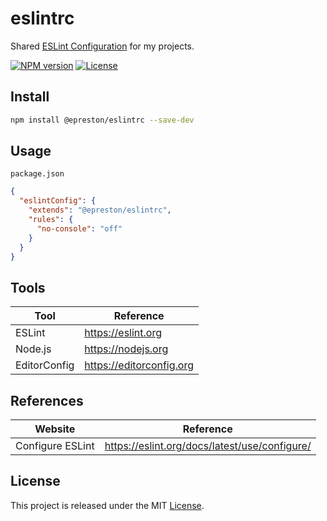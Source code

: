 # eslintrc

Shared [ESLint Configuration](https://eslint.org/docs/latest/use/configure/) for my projects.

[![NPM version][npm-badge]][npm-url]
[![License][license-badge]][license-url]

## Install

```sh
npm install @epreston/eslintrc --save-dev
```

## Usage

`package.json`

```json
{
  "eslintConfig": {
    "extends": "@epreston/eslintrc",
    "rules": {
      "no-console": "off"
    }
  }
}
```

## Tools

| Tool         | Reference                |
| ------------ | ------------------------ |
| ESLint       | https://eslint.org       |
| Node.js      | https://nodejs.org       |
| EditorConfig | https://editorconfig.org |

## References

| Website          | Reference                                     |
| ---------------- | --------------------------------------------- |
| Configure ESLint | https://eslint.org/docs/latest/use/configure/ |

## License

This project is released under the MIT [License](LICENSE).

[npm-badge]: https://img.shields.io/npm/v/@epreston/eslintrc
[npm-url]: https://www.npmjs.com/package/@epreston/eslintrc
[license-badge]: https://img.shields.io/npm/l/@epreston/eslintrc
[license-url]: LICENSE
